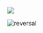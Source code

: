 <img src="https://capsule-render.vercel.app/api?type=waving&color=gradient&height=200&section=header&text=CODEnter&fontSize=90&&animation=fadeIn" />

![reversal](https://capsule-render.vercel.app/api?type=rect&text=GU_UN&Align=30&fontSize=30&descAlign=60&descAlignY=50&theme=radical)







<!--
**GUUNNIA/GUUNNIA** is a ✨ _special_ ✨ repository because its `README.md` (this file) appears on your GitHub profile.

Here are some ideas to get you started:

- 🔭 I’m currently working on ...
- 🌱 I’m currently learning ...
- 👯 I’m looking to collaborate on ...
- 🤔 I’m looking for help with ...
- 💬 Ask me about ...
- 📫 How to reach me: ...
- 😄 Pronouns: ...
- ⚡ Fun fact: ...
-->

